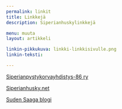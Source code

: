 ```yaml
---
permalink: linkit
title: Linkkejä
description: Siperianhuskylinkkejä

menu: muuta
layout: artikkeli

linkin-pikkukuva: linkki-linkkisivulle.png
linkin-teksti: 

---
```


<a href="http://www.spy-oldline.net/" target="_blank">Siperianpystykorvayhdistys-86 ry</a>

<a href="http://siperianhusky.net/" target="_blank">Siperianhusky.net</a>

<a href="http://sudensaaga.blogspot.fi" target="_blank">Suden Saaga blogi</a>
